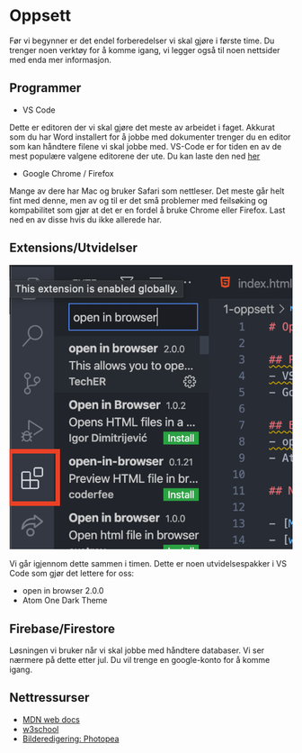 # Oppsett

Før vi begynner er det endel forberedelser vi skal gjøre i første time. Du trenger noen verktøy for å komme igang, vi legger også til noen nettsider med enda mer informasjon.

## Programmer
- VS Code

Dette er editoren der vi skal gjøre det meste av arbeidet i faget. Akkurat som du har Word installert for å jobbe med dokumenter trenger du en editor som kan håndtere filene vi skal jobbe med. VS-Code er for tiden en av de mest populære valgene editorene der ute. Du kan laste den ned [her](https://code.visualstudio.com/)

- Google Chrome / Firefox

Mange av dere har Mac og bruker Safari som nettleser. Det meste går helt fint med denne, men av og til er det små problemer med feilsøking og kompabilitet som gjør at det er en fordel å bruke Chrome eller Firefox. Last ned en av disse hvis du ikke allerede har.

## Extensions/Utvidelser

![extensions i VS Code](extensions.png ':size=200')

Vi går igjennom dette sammen i timen. Dette er noen utvidelsespakker i VS Code som gjør det lettere for oss:
- open in browser 2.0.0
- Atom One Dark Theme

## Firebase/Firestore

Løsningen vi bruker når vi skal jobbe med håndtere databaser. Vi ser nærmere på dette etter jul. Du vil trenge en google-konto for å komme igang.

## Nettressurser

- [MDN web docs](https://developer.mozilla.org/en-US/)
- [w3school](https://www.w3schools.com/)
- [Bilderedigering: Photopea](https://www.photopea.com/)
